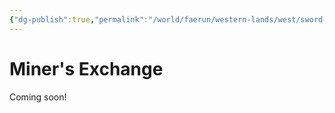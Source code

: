 ```yaml
---
{"dg-publish":true,"permalink":"/world/faerun/western-lands/west/sword-coast/phandalin/miner-s-exchange/"}
---
```



# Miner's Exchange

Coming soon!
